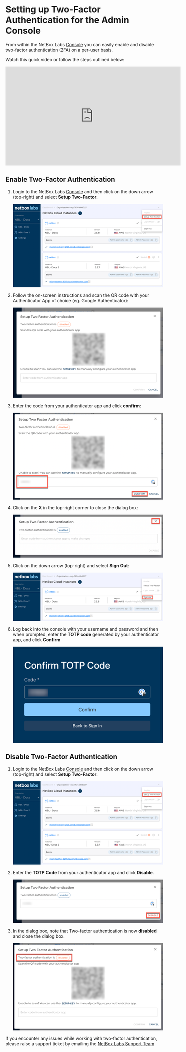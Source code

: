 # Setting up Two-Factor Authentication for the Admin Console

From within the NetBox Labs [Console](https://console.netboxlabs.com/dashboard/) you can easily enable and disable two-factor authentication (2FA) on a per-user basis. 

Watch this quick video or follow the steps outlined below: 

<iframe width="560" height="315" src="https://www.youtube.com/embed/uli2qNRl7UU?si=meblrHYJ-04Au7fr" title="YouTube video player" frameborder="0" allow="accelerometer; autoplay; clipboard-write; encrypted-media; gyroscope; picture-in-picture; web-share" allowfullscreen></iframe>

## Enable Two-Factor Authentication

1. Login to the NetBox Labs [Console](https://console.netboxlabs.com/dashboard/) and then click on the down arrow (top-right) and select **Setup Two-Factor**.

    ![select netbox instance](../images/2fa/2fa_1.png)

2. Follow the on-screen instructions and scan the QR code with your Authenticator App of choice (eg. Google Authenticator):

    ![view list of backups](../images/2fa/2fa_2.png)

3. Enter the code from your authenticator app and click **confirm**:

    ![view list of backups](../images/2fa/2fa_3.png)

4. Click on the **X** in the top-right corner to close the dialog box: 

    ![view list of backups](../images/2fa/2fa_4.png)

5. Click on the down arrow (top-right) and select **Sign Out**:

    ![view list of backups](../images/2fa/2fa_5.png) 

6. Log back into the console with your username and password and then when prompted, enter the **TOTP code** generated by your authenticator app, and click **Confirm**

    ![view list of backups](../images/2fa/2fa_6.png) 

## Disable Two-Factor Authentication

1. Login to the NetBox Labs [Console](https://console.netboxlabs.com/dashboard/) and then click on the down arrow (top-right) and select **Setup Two-Factor**.

    ![select netbox instance](../images/2fa/2fa_1.png)

1. Enter the **TOTP Code** from your authenticator app and click **Disable**.

    ![select netbox instance](../images/2fa/2fa_7.png)

2. In the dialog box, note that Two-factor authentication is now **disabled** and close the dialog box.  

    ![select netbox instance](../images/2fa/2fa_8.png)

If you encounter any issues while working with two-factor authentication, please raise a support ticket by emailing the [NetBox Labs Support Team](mailto:support@netboxlabs.com)
